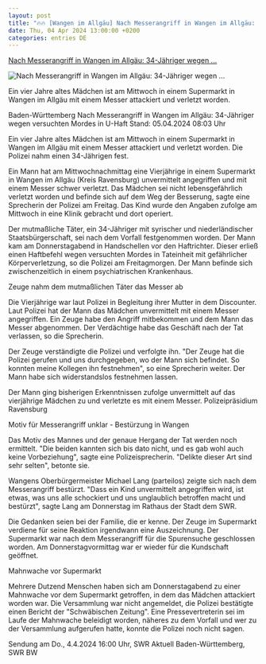 ```yaml
---
layout: post
title: "🔥🔥 [Wangen im Allgäu] Nach Messerangriff in Wangen im Allgäu: 34-Jähriger wegen ..."
date: Thu, 04 Apr 2024 13:00:00 +0200
categories: entries DE
---
```

[Nach Messerangriff in Wangen im Allgäu: 34-Jähriger wegen ...](https://www.tagesschau.de/inland/regional/badenwuerttemberg/swr-wangen-im-allgaeu-mann-verletzt-kind-in-supermarkt-mit-messer-100.html)

![Nach Messerangriff in Wangen im Allgäu: 34-Jähriger wegen ...](https://images.tagesschau.de/image/865b49dc-7e9a-4093-bcc0-9b538df4791e/AAABjqzmgMs/AAABjcWen7M/16x9-1280/swr-17932.jpg)

Ein vier Jahre altes Mädchen ist am Mittwoch in einem Supermarkt in Wangen im Allgäu mit einem Messer attackiert und verletzt worden.

Baden-Württemberg Nach Messerangriff in Wangen im Allgäu: 34-Jähriger wegen versuchten Mordes in U-Haft Stand: 05.04.2024 08:03 Uhr

Ein vier Jahre altes Mädchen ist am Mittwoch in einem Supermarkt in Wangen im Allgäu mit einem Messer attackiert und verletzt worden. Die Polizei nahm einen 34-Jährigen fest.

Ein Mann hat am Mittwochnachmittag eine Vierjährige in einem Supermarkt in Wangen im Allgäu (Kreis Ravensburg) unvermittelt angegriffen und mit einem Messer schwer verletzt. Das Mädchen sei nicht lebensgefährlich verletzt worden und befinde sich auf dem Weg der Besserung, sagte eine Sprecherin der Polizei am Freitag. Das Kind wurde den Angaben zufolge am Mittwoch in eine Klinik gebracht und dort operiert.

Der mutmaßliche Täter, ein 34-Jähriger mit syrischer und niederländischer Staatsbürgerschaft, sei nach dem Vorfall festgenommen worden. Der Mann kam am Donnerstagabend in Handschellen vor den Haftrichter. Dieser erließ einen Haftbefehl wegen versuchten Mordes in Tateinheit mit gefährlicher Körperverletzung, so die Polizei am Freitagmorgen. Der Mann befinde sich zwischenzeitlich in einem psychiatrischen Krankenhaus.

Zeuge nahm dem mutmaßlichen Täter das Messer ab

Die Vierjährige war laut Polizei in Begleitung ihrer Mutter in dem Discounter. Laut Polizei hat der Mann das Mädchen unvermittelt mit einem Messer angegriffen. Ein Zeuge habe den Angriff mitbekommen und dem Mann das Messer abgenommen. Der Verdächtige habe das Geschäft nach der Tat verlassen, so die Sprecherin.

Der Zeuge verständigte die Polizei und verfolgte ihn. "Der Zeuge hat die Polizei gerufen und uns durchgegeben, wo der Mann sich befindet. So konnten meine Kollegen ihn festnehmen", so eine Sprecherin weiter. Der Mann habe sich widerstandslos festnehmen lassen.

Der Mann ging bisherigen Erkenntnissen zufolge unvermittelt auf das vierjährige Mädchen zu und verletzte es mit einem Messer. Polizeipräsidium Ravensburg

Motiv für Messerangriff unklar - Bestürzung in Wangen

Das Motiv des Mannes und der genaue Hergang der Tat werden noch ermittelt. "Die beiden kannten sich bis dato nicht, und es gab wohl auch keine Vorbeziehung", sagte eine Polizeisprecherin. "Delikte dieser Art sind sehr selten", betonte sie.

Wangens Oberbürgermeister Michael Lang (parteilos) zeigte sich nach dem Messerangriff bestürzt. "Dass ein Kind unvermittelt angegriffen wird, ist etwas, was uns alle schockiert und uns unglaublich betroffen macht und bestürzt", sagte Lang am Donnerstag im Rathaus der Stadt dem SWR.

Die Gedanken seien bei der Familie, die er kenne. Der Zeuge im Supermarkt verdiene für seine Reaktion irgendwann eine Auszeichnung. Der Supermarkt war nach dem Messerangriff für die Spurensuche geschlossen worden. Am Donnerstagvormittag war er wieder für die Kundschaft geöffnet.

Mahnwache vor Supermarkt

Mehrere Dutzend Menschen haben sich am Donnerstagabend zu einer Mahnwache vor dem Supermarkt getroffen, in dem das Mädchen attackiert worden war. Die Versammlung war nicht angemeldet, die Polizei bestätigte einen Bericht der "Schwäbischen Zeitung". Eine Pressevertreterin sei im Laufe der Mahnwache beleidigt worden, näheres zu dem Vorfall und wer zu der Versammlung aufgerufen hatte, konnte die Polizei noch nicht sagen.

Sendung am Do., 4.4.2024 16:00 Uhr, SWR Aktuell Baden-Württemberg, SWR BW

